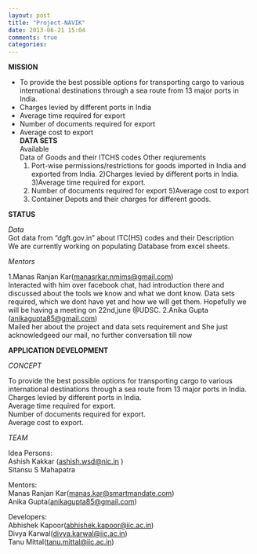 ```yaml
---
layout: post
title: "Project-NAVIK"
date: 2013-06-21 15:04
comments: true
categories: 
---
```


**MISSION**

* To provide the best possible options for transporting cargo to various international destinations through a sea route from 13 major ports in India.
* Charges levied by different ports in India
* Average time required for export
* Number of documents required for export
* Average cost to export  
**DATA SETS**  
Available  
	Data of Goods and their ITCHS codes
Other reqiurements  
	1) Port-wise permissions/restrictions for goods imported in India and exported from India.
	2)Charges levied by different ports in India.
	3)Average time required for export.
	4) Number of documents required for export
	5)Average cost to export
	6) Container Depots and their charges for different goods.



**STATUS**

_Data_  
Got data from “dgft.gov.in” about ITC(HS) codes and their Description  
We are currently working on populating Database from excel sheets.  

_Mentors_  

1.Manas Ranjan Kar(manasrkar.nmims@gmail.com)  
Interacted with him over facebook chat, had introduction there and discussed about the tools we know and what we dont know.
Data sets required, which we dont have yet and how we will get them.
Hopefully we will be having a meeting on 22nd,june @UDSC.
2.Anika Gupta (anikagupta85@gmail.com)  
Mailed her about the project and data sets requirement and She just acknowledgeed our 	mail, no further conversation till now
	

**APPLICATION DEVELOPMENT**
 
_CONCEPT_  
     
To provide the best possible options for transporting cargo to various international destinations through a sea route from 13 major ports in India.   
Charges levied by different ports in India.  
Average time required for export.  
Number of documents required for export.  
Average cost to export.  

_TEAM_

Idea Persons:  
	 Ashish Kakkar (ashish.wsd@nic.in )  
	          Sitansu S Mahapatra   

Mentors:   
	Manas Ranjan Kar(manas.kar@smartmandate.com)  
	    Anika Gupta(anikagupta85@gmail.com)  

Developers:   
	Abhishek Kapoor(abhishek.kapoor@iic.ac.in)  
	     Divya Karwal(divya.karwal@iic.ac.in)  
      Tanu Mittal(tanu.mittal@iic.ac.in)
  



